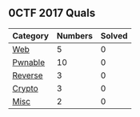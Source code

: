 ## 0CTF 2017 Quals

| Category | Numbers | Solved |
| -------- | ------- | ------ |
| [Web](./Web/) | 5 | 0 |
| [Pwnable](./Pwnable/) | 10 | 0 |
| [Reverse](./Reverse/) | 3 | 0 |
| [Crypto](./Crypto/) | 3 | 0 |
| [Misc](./Misc/) | 2 | 0 |
